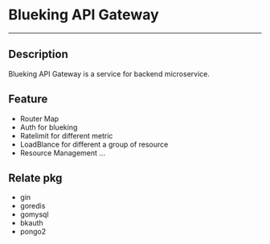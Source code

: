 # Blueking API Gateway
---------------------

## Description
Blueking API Gateway is a service for backend microservice. 

## Feature
- Router Map
- Auth for blueking
- Ratelimit for different metric
- LoadBlance for different a group of resource
- Resource Management
...


## Relate pkg
- gin
- goredis
- gomysql
- bkauth
- pongo2

